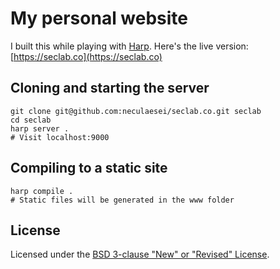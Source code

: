 
# My personal website

I built this while playing with [Harp](http://harpjs.com/).
Here's the live version: [https://seclab.co](https://seclab.co)

## Cloning and starting the server

```shell
git clone git@github.com:neculaesei/seclab.co.git seclab
cd seclab
harp server .
# Visit localhost:9000
```

## Compiling to a static site

```shell
harp compile .
# Static files will be generated in the www folder
```

## License

Licensed under the [BSD 3-clause "New" or "Revised" License](https://github.com/neculaesei/seclab.co/blob/master/LICENSE).
